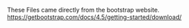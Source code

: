 These Files came directly from the bootstrap website.
https://getbootstrap.com/docs/4.5/getting-started/download/

